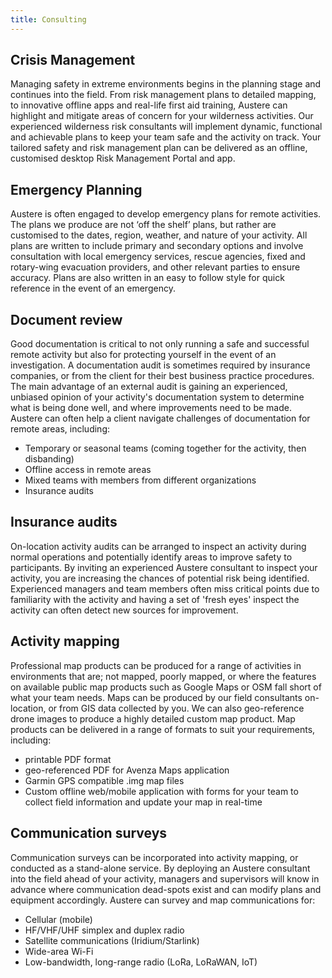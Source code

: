 ```yaml
---
title: Consulting
---
```


## Crisis Management
Managing safety in extreme environments begins in the planning stage and continues into the field. From risk management plans to detailed mapping, to innovative offline apps and real-life first aid training, Austere can highlight and mitigate areas of concern for your wilderness activities. Our experienced wilderness risk consultants will implement dynamic, functional and achievable plans to keep your team safe and the activity on track. Your tailored safety and risk management plan can be delivered as an offline, customised desktop Risk Management Portal and app.

## Emergency Planning
Austere is often engaged to develop emergency plans for remote activities. The plans we produce are not ‘off the shelf’ plans, but rather are customised to the dates, region, weather, and nature of your activity. All plans are written to include primary and secondary options and involve consultation with local emergency services, rescue agencies, fixed and rotary-wing evacuation providers, and other relevant parties to ensure accuracy. Plans are also written in an easy to follow style for quick reference in the event of an emergency.

## Document review
Good documentation is critical to not only running a safe and successful remote activity but also for protecting yourself in the event of an investigation. A documentation audit is sometimes required by insurance companies, or from the client for their best business practice procedures. The main advantage of an external audit is gaining an experienced, unbiased opinion of your activity's documentation system to determine what is being done well, and where improvements need to be made. Austere can often help a client navigate challenges of documentation for remote areas, including:

- Temporary or seasonal teams (coming together for the activity, then disbanding)
- Offline access in remote areas
- Mixed teams with members from different organizations
- Insurance audits

## Insurance audits
On-location activity audits can be arranged to inspect an activity during normal operations and potentially identify areas to improve safety to participants. By inviting an experienced Austere consultant to inspect your activity, you are increasing the chances of potential risk being identified. Experienced managers and team members often miss critical points due to familiarity with the activity and having a set of 'fresh eyes' inspect the activity can often detect new sources for improvement.

## Activity mapping
Professional map products can be produced for a range of activities in environments that are; not mapped, poorly mapped, or where the features on available public map products such as Google Maps or OSM fall short of what your team needs. Maps can be produced by our field consultants on-location, or from GIS data collected by you. We can also geo-reference drone images to produce a highly detailed custom map product. Map products can be delivered in a range of formats to suit your requirements, including:

- printable PDF format
- geo-referenced PDF for Avenza Maps application
- Garmin GPS compatible .img map files
- Custom offline web/mobile application with forms for your team to collect field information and update your map in real-time

## Communication surveys
Communication surveys can be incorporated into activity mapping, or conducted as a stand-alone service. By deploying an Austere consultant into the field ahead of your activity, managers and supervisors will know in advance where communication dead-spots exist and can modify plans and equipment accordingly. Austere can survey and map communications for:

- Cellular (mobile)
- HF/VHF/UHF simplex and duplex radio
- Satellite communications (Iridium/Starlink)
- Wide-area Wi-Fi
- Low-bandwidth, long-range radio (LoRa, LoRaWAN, IoT)

